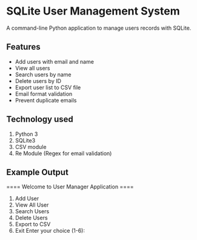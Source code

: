 
# SQLite User Management System 

A command-line Python application to manage users records with SQLite.

## Features 

- Add users with email and name
- View all users
- Search users by name
- Delete users by ID
- Export user list to CSV file
- Email format validation
- Prevent duplicate emails

## Technology used
1. Python 3
2. SQLite3
3. CSV module
4. Re Module (Regex for email validation)

## Example Output 
==== Welcome to User Manager Application ====
1. Add User
2. View All User
3. Search Users
4. Delete Users
5. Export to CSV
6. Exit 
Enter your choice (1-6):